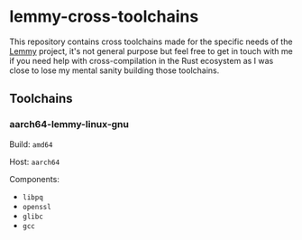 # lemmy-cross-toolchains

This repository contains cross toolchains made for the specific needs of the
[Lemmy][lemmy] project, it's not general purpose but feel free to get in touch
with me if you need help with cross-compilation in the Rust ecosystem as I was
close to lose my mental sanity building those toolchains.

[lemmy]: https://github.com/LemmyNet/lemmy

## Toolchains

### aarch64-lemmy-linux-gnu

Build: `amd64`

Host: `aarch64`

Components:
- `libpq`
- `openssl`
- `glibc`
- `gcc`
